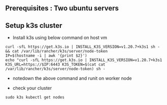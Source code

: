 ## **Prerequisites :** Two ubuntu servers 

## **Setup k3s cluster**
- Install k3s using below command on host vm
```
curl -sfL https://get.k3s.io | INSTALL_K3S_VERSION=v1.20.7+k3s1 sh - && cat /var/lib/rancher/k3s/server/node-token
IP=$(hostname -i | awk '{print $2}')
echo "curl -sfL https://get.k3s.io | INSTALL_K3S_VERSION=v1.20.7+k3s1 K3S_URL=https://$IP:6443 K3S_TOKEN=$(cat cat /var/lib/rancher/k3s/server/node-token) sh -
```
- notedown the above command and runit on worker node

- check your cluster
```
sudo k3s kubectl get nodes
```
